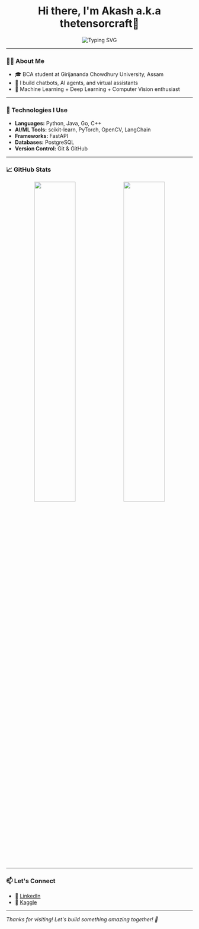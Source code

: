 <h1 align="center">Hi there, I'm Akash a.k.a thetensorcraft👋</h1>

<p align="center">
  <img src="https://readme-typing-svg.demolab.com?font=menlo&duration=3000&pause=1000&center=true&vCenter=true&multiline=true&width=600&height=100&lines=AI+Enthusiast+%7C+ML+Practitioner+%7C+Tech+Explorer;Loves+Building+Bots%2C+Apps%2C+and+Cool+Projects" alt="Typing SVG" />
</p>

---

### 👨‍💻 About Me

- 🎓 BCA student at Girijananda Chowdhury University, Assam  
- 🤖 I build chatbots, AI agents, and virtual assistants  
- 🧠 Machine Learning + Deep Learning + Computer Vision enthusiast

---

### 🔧 Technologies I Use

- **Languages:** Python, Java, Go, C++  
- **AI/ML Tools:** scikit-learn, PyTorch, OpenCV, LangChain
- **Frameworks:** FastAPI  
- **Databases:** PostgreSQL  
- **Version Control:** Git & GitHub 

---

### 📈 GitHub Stats

<p align="center">
  <img src="https://github-readme-stats.vercel.app/api?username=thetensorcraft&show_icons=true&theme=radical" width="47%" />
  <img src="https://github-readme-streak-stats.herokuapp.com/?user=thetensorcraft&theme=radical" width="47%" />
</p>

---

### 📫 Let's Connect

- 💼 [LinkedIn](https://www.linkedin.com/in/akashkumarboro)
- 🧠 [Kaggle](https://www.kaggle.com/akashkumarboro)

---

_Thanks for visiting! Let's build something amazing together! 🚀_

